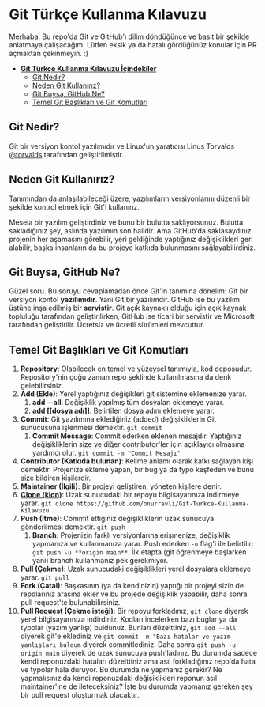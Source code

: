 # **Git Türkçe Kullanma Kılavuzu**

Merhaba. Bu repo'da Git ve GitHub'ı dilim döndüğünce ve basit bir şekilde anlatmaya çalışacağım. Lütfen eksik ya da hatalı gördüğünüz konular için PR açmaktan çekinmeyin. :)

- [**Git Türkçe Kullanma Kılavuzu İçindekiler**](#git-t%C3%BCrk%C3%A7e-kullanma-k%C4%B1lavuzu)
  - [Git Nedir?](#git-nedir)
  - [Neden Git Kullanırız?](#neden-git-kullanırız)
  - [Git Buysa, GitHub Ne?](#git-buysa-github-ne)
  - [Temel Git Başlıkları ve Git Komutları](#temel-git-başlıkları-ve-git-komutları)

## Git Nedir?

Git bir versiyon kontol yazılımıdır ve Linux'un yaratıcısı Linus Torvalds [@torvalds](https://github.com/torvalds) tarafından geliştirilmiştir.

## Neden Git Kullanırız?

Tanımından da anlaşılabileceği üzere, yazılımların versiyonlarını düzenli bir şekilde kontrol etmek için Git'i kullanırız.

Mesela bir yazılım geliştirdiniz ve bunu bir bulutta saklıyorsunuz. Bulutta sakladığınız şey, aslında yazılımın son halidir. Ama GitHub'da saklasaydınız projenin her aşamasını görebilir, yeri geldiğinde yaptığınız değişiklikleri geri alabilir, başka insanların da bu projeye katkıda bulunmasını sağlayabilirdiniz.

## Git Buysa, GitHub Ne?

Güzel soru. Bu soruyu cevaplamadan önce Git'in tanımına dönelim: Git bir versiyon kontol **yazılımıdır**. Yani Git bir yazılımdır. GitHub ise bu yazılım üstüne inşa edilmiş bir **servistir**. Git açık kaynaklı olduğu için açık kaynak topluluğu tarafından geliştirilirken, GitHub ise ticari bir servistir ve Microsoft tarafından geliştirilir. Ücretsiz ve ücretli sürümleri mevcuttur.

## Temel Git Başlıkları ve Git Komutları

1. **Repository**: Olabilecek en temel ve yüzeysel tanımıyla, kod deposudur. Repository'nin çoğu zaman repo şeklinde kullanılmasına da denk gelebilirsiniz.
2. **Add (Ekle)**: Yerel yaptığınız değişikleri git sistemine eklemenize yarar.
   1. **add --all**: Değişiklik yapılmış tüm dosyaları eklemeye yarar.
   2. **add [[dosya adı]]**: Belirtilen dosya adını eklemeye yarar.
3. **Commit**: Git yazılımına eklediğiniz (added) değişikliklerin Git sunucusuna işlenmesi demektir. `git commit`
   1. **Commit Message**: Commit ederken eklenen mesajdır. Yaptığınız değişikliklerin size ve diğer contributor'ler için açıklayıcı olmasına yardımcı olur. `git commit -m "Commit Mesajı"`
4. **Contributor (Katkıda bulunan)**: Kelime anlamı olarak katkı sağlayan kişi demektir. Projenize ekleme yapan, bir bug ya da typo keşfeden ve bunu size bildiren kişilerdir.
5. **Maintainer (İlgili)**: Bir projeyi geliştiren, yöneten kişilere denir.
6. [**Clone (klon)**](https://github.com/onurravli/Git-Turkce-Kullanma-Kilavuzu/blob/main/git-clone.md#git-clone): Uzak sunucudaki bir repoyu bilgisayarınıza indirmeye yarar. `git clone https://github.com/onurravli/Git-Turkce-Kullanma-Kilavuzu`
7. **Push (İtme)**: Commit ettiğiniz değişikliklerin uzak sunucuya gönderilmesi demektir. `git push`
   1. **Branch**: Projenizin farklı versiyonlarına erişmenize, değişiklik yapmanıza ve kullanmanıza yarar. Push ederken `-u` flag'i ile belirtilir: `git push -u **origin main**`. İlk etapta (git öğrenmeye başlarken yani) branch kullanmanız pek gerekmiyor.
8. **Pull (Çekme)**: Uzak sunucudaki değişiklikleri yerel dosyalara eklemeye yarar. `git pull`
9. **Fork (Çatal)**: Başkasının (ya da kendinizin) yaptığı bir projeyi sizin de repolarınız arasına ekler ve bu projede değişiklik yapabilir, daha sonra pull request'te bulunabilirsiniz.
10. **Pull Request (Çekme isteği)**: Bir repoyu forkladınız, `git clone` diyerek yerel bilgisayarınıza indirdiniz. Kodları incelerken bazı buglar ya da typolar (yazım yanlışı) buldunuz. Bunları düzelttiniz, `git add --all` diyerek git'e eklediniz ve `git commit -m "Bazı hatalar ve yazım yanlışları buldum` diyerek commitlediniz. Daha sonra `git push -u origin main` diyerek de uzak sunucuya push'ladınız. Bu durumda sadece kendi reponuzdaki hataları düzelttiniz ama asıl forkladığınız repo'da hata ve typolar hala duruyor. Bu durumda ne yapmanız gerekir? Ne yapmalısınız da kendi reponuzdaki değişiklikleri reponun asıl maintainer'ine de ileteceksiniz? İşte bu durumda yapmanız gereken şey bir pull request oluşturmak olacaktır.
